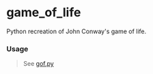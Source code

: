 # game_of_life
Python recreation of John Conway's game of life.

### Usage
> See [gof.py](https://github.com/marius-ne/game_of_life/blob/master/gof.py)
